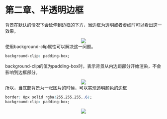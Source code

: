 # 第二章、半透明边框

背景在默认的情况下会延伸到边框的下方，当边框为透明或者虚线时可以看出这一效果。

<div align=center><img src="/note/images/css-secret/2/1.png"></div>  
使用background-clip属性可以解决这一问题。  

```css
background-clip: padding-box;
```

background-clip的值为padding-box时，表示背景从内边距部分开始渲染，不会影响到边框部分。
<div align=center><img src="/note/images/css-secret/2/2.png"></div>  
所以，当底部背景为一张图片的时候，可以实现透明颜色的边框  

```css
border: 8px solid rgba(255,255,255,.6);
background-clip: padding-box;
```

<div align=center><img src="/note/images/css-secret/2/3.png"></div>  
